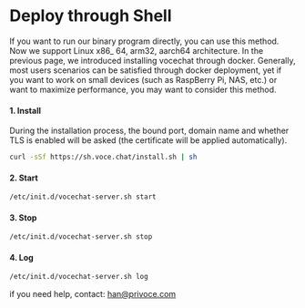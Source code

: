 # Deploy through Shell
If you want to run our binary program directly, you can use this method. Now we support Linux x86_ 64, arm32, aarch64 architecture.
In the previous page, we introduced installing vocechat through docker. Generally, most users scenarios can be satisfied through docker deployment, yet if you want to work on small devices (such as RaspBerry Pi, NAS, etc.) or want to maximize performance, you may want to consider this method.

#### 1. Install
During the installation process, the bound port, domain name and whether TLS is enabled will be asked (the certificate will be applied automatically).
```bash
curl -sSf https://sh.voce.chat/install.sh | sh
```
#### 2. Start
```bash
/etc/init.d/vocechat-server.sh start
```

#### 3. Stop
```bash
/etc/init.d/vocechat-server.sh stop
```

#### 4. Log
```bash
/etc/init.d/vocechat-server.sh log
```

if you need help, contact: han@privoce.com
